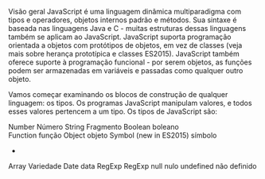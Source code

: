 Visão geral
JavaScript é uma linguagem dinâmica multiparadigma com tipos e operadores, objetos internos padrão e métodos. Sua sintaxe é baseada nas linguagens Java e C - muitas estruturas dessas linguagens também se aplicam ao JavaScript. JavaScript suporta programação orientada a objetos com protótipos de objetos, em vez de classes (veja mais sobre herança prototípica e classes ES2015). JavaScript também oferece suporte à programação funcional - por serem objetos, as funções podem ser armazenadas em variáveis e passadas como qualquer outro objeto.

Vamos começar examinando os blocos de construção de qualquer linguagem: os tipos. Os programas JavaScript manipulam valores, e todos esses valores pertencem a um tipo. Os tipos de JavaScript são:


Number                 Número
String                 Fragmento
Boolean                boleano  
Function               função
Object                 objeto
Symbol (new in ES2015) símbolo

+

Array                  Variedade
Date                   data
RegExp                 RegExp
null                   nulo
undefined              não definido


